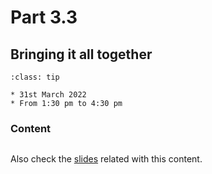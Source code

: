 # Part 3.3

## Bringing it all together

```{admonition} When?
:class: tip

* 31st March 2022
* From 1:30 pm to 4:30 pm
```

### Content

```{tableofcontents}
```

Also check the
[slides](https://raw.githack.com/ARCTraining/cdt_fluids_2022/main/slides/CDT-training_3-3.html)
related with this content.
